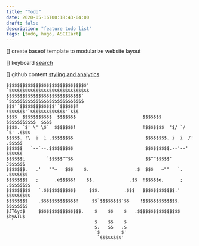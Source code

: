 ```yaml
---
title: "Todo"
date: 2020-05-16T00:18:43-04:00
draft: false
description: "feature todo list"
tags: [todo, hugo, ASCIIart]
---
```


[] create baseof template to modularize website layout

[] keyboard [search](https://gist.github.com/cmod/5410eae147e4318164258742dd053993#layouts_defaultbaseofhtml-addition)

[] github content [styling and analytics](https://github.com/MeiK2333/github-style)




    $$$$$$$$$$$$$$$$$$$$$$$$$$$$$$'               `$$$$$$$$$$$$$$$$$$$$$$$$$$$$$$  
    $$$$$$$$$$$$$$$$$$$$$$$$$$$$'                   `$$$$$$$$$$$$$$$$$$$$$$$$$$$$
    $$$'`$$$$$$$$$$$$$'`$$$$$$!                       !$$$$$$'`$$$$$$$$$$$$$'`$$$
    $$$$  $$$$$$$$$$$  $$$$$$$                         $$$$$$$  $$$$$$$$$$$  $$$$
    $$$$. `$' \' \$`  $$$$$$$!                         !$$$$$$$  '$/ `/ `$' .$$$$
    $$$$$. !\  i  i .$$$$$$$$                           $$$$$$$$. i  i  /! .$$$$$
    $$$$$$   `--`--.$$$$$$$$$                           $$$$$$$$$.--'--'   $$$$$$
    $$$$$$L        `$$$$$^^$$                           $$^^$$$$$'        J$$$$$$
    $$$$$$$.   .'   ""~   $$$    $.                 .$  $$$   ~""   `.   .$$$$$$$
    $$$$$$$$.  ;      .e$$$$$!    $$.             .$$  !$$$$$e,      ;  .$$$$$$$$
    $$$$$$$$$   `.$$$$$$$$$$$$     $$$.         .$$$   $$$$$$$$$$$$.'   $$$$$$$$$
    $$$$$$$$    .$$$$$$$$$$$$$!     $$`$$$$$$$$'$$    !$$$$$$$$$$$$$.    $$$$$$$$
    $JT&yd$     $$$$$$$$$$$$$$$$.    $    $$    $   .$$$$$$$$$$$$$$$$     $by&TL$
                                     $    $$    $
                                     $.   $$   .$
                                     `$        $'
                                      `$$$$$$$$'